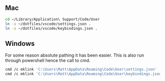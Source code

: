
## Mac

```bash
cd ~/Library/Application\ Support/Code/User
ln -s ~/dotfiles/vscode/settings.json .
ln -s ~/dotfiles/vscode/keybindings.json .
```

## Windows

For some reason absolute pathing it has been easier. This is also run through powershell hence the call to cmd.

 ```bash
cmd /c mklink 'C:\Users\Matt\AppData\Roaming\Code\User\settings.json' 'C:\Users\Matt\dotfiles\vscode\settings.json'
cmd /c mklink 'C:\Users\Matt\AppData\Roaming\Code\User\keybindings.json' 'C:\Users\Matt\dotfiles\vscode\keybindings.json'
 ```


